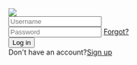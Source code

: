 <link href="https://fonts.googleapis.com/css?family=Indie+Flower|Overpass+Mono" rel="stylesheet">

<div id="wrapper">
  <div class="main-content">
    <div class="header">
      <img src="https://i.imgur.com/zqpwkLQ.png" />
    </div>
    <div class="l-part">
      <input type="text" placeholder="Username" class="input-1" />
      <div class="overlap-text">
        <input type="password" placeholder="Password" class="input-2" />
        <a href="#">Forgot?</a>
      </div>
      <input type="button" value="Log in" class="btn" />
    </div>
  </div>
  <div class="sub-content">
    <div class="s-part">
      Don't have an account?<a href="#">Sign up</a>
    </div>
  </div>
</div>



